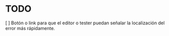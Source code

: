 # TODO

[ ] Botón o link para que el editor o tester puedan señalar la localización del error más rápidamente.